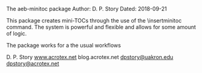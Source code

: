 The aeb-minitoc package
Author: D. P. Story
Dated: 2018-09-21

This package creates mini-TOCs through the use of the \insertminitoc command. 
The system is powerful and flexible and allows for some amount of logic.

The package works for a the usual workflows


D. P. Story
www.acrotex.net
blog.acrotex.net
dpstory@uakron.edu
dpstory@acrotex.net

